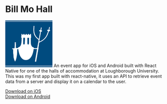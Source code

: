 # Bill Mo Hall

<img src="icon.jpg" width="150">
An event app for iOS and Android built with React Native for one of the halls of accommodation at Loughborough University. This was my first app built with react-native, it uses an API to retrieve event data from a server and display it on a calendar to the user.

[Download on iOS](https://itunes.apple.com/us/app/bill-mo-hall/id1151526098?mt=8) <br />
[Download on Android](https://play.google.com/store/apps/details?id=com.billmo_app&hl=en_GB)
